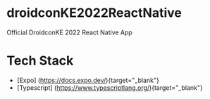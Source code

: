 # droidconKE2022ReactNative
Official DroidconKE 2022 React Native App
# Tech Stack
- [Expo] (https://docs.expo.dev/){target="_blank"}
- [Typescript] (https://www.typescriptlang.org/){target="_blank"}
